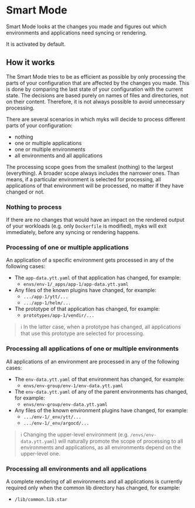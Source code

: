 # Smart Mode

Smart Mode looks at the changes you made and figures out which environments and
applications need syncing or rendering.

It is activated by default.

## How it works

The Smart Mode tries to be as efficient as possible by only processing the parts
of your configuration that are affected by the changes you made. This is done by
comparing the last state of your configuration with the current state. The
decisions are based purely on names of files and directories, not on their
content. Therefore, it is not always possible to avoid unnecessary processing.

There are several scenarios in which myks will decide to process different parts
of your configuration:

- nothing
- one or multiple applications
- one or multiple environments
- all environments and all applications

The processing scope goes from the smallest (nothing) to the largest
(everything). A broader scope always includes the narrower ones. Than means, if
a particular environment is selected for processing, all applications of that
environment will be processed, no matter if they have changed or not.

### Nothing to process

If there are no changes that would have an impact on the rendered output of your
workloads (e.g. only `Dockerfile` is modified), myks will exit immediately,
before any syncing or rendering happens.

### Processing of one or multiple applications

An application of a specific environment gets processed in any of the following
cases:

- The `app-data.ytt.yaml` of that application has changed, for example:
  - `envs/env-1/_apps/app-1/app-data.ytt.yaml`
- Any files of the known plugins have changed, for example:
  - `.../app-1/ytt/...`
  - `.../app-1/helm/...`
- The prototype of that application has changed, for example:
  - `prototypes/app-1/vendir/...`

> :information_source: In the latter case, when a prototype has changed, all
> applications that use this prototype are selected for processing.

### Processing all applications of one or multiple environments

All applications of an environment are processed in any of the following cases:

- The `env-data.ytt.yaml` of that environment has changed, for example:
  - `envs/env-group/env-1/env-data.ytt.yaml`
- The `env-data.ytt.yaml` of any of the parent environments has changed, for
  example:
  - `envs/env-group/env-data.ytt.yaml`
- Any files of the known environment plugins have changed, for example:
  - `.../env-1/_env/ytt/...`
  - `.../env-1/_env/argocd/...`

> :information_source: Changing the upper-level environment (e.g.
> `/envs/env-data.ytt.yaml`) will naturally promote the scope of processing to
> all environments and applications, as all environments depend on the
> upper-level one.

### Processing all environments and all applications

A complete rendering of all environments and all applications is currently
required only when the common lib directory has changed, for example:

- `/lib/common.lib.star`
